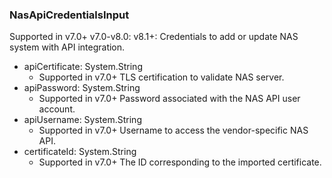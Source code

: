 ### NasApiCredentialsInput
Supported in v7.0+
  v7.0-v8.0: 
  v8.1+: Credentials to add or update NAS system with API integration.

- apiCertificate: System.String
  - Supported in v7.0+
      TLS certification to validate NAS server.
- apiPassword: System.String
  - Supported in v7.0+
      Password associated with the NAS API user account.
- apiUsername: System.String
  - Supported in v7.0+
      Username to access the vendor-specific NAS API.
- certificateId: System.String
  - Supported in v7.0+
      The ID corresponding to the imported certificate.
